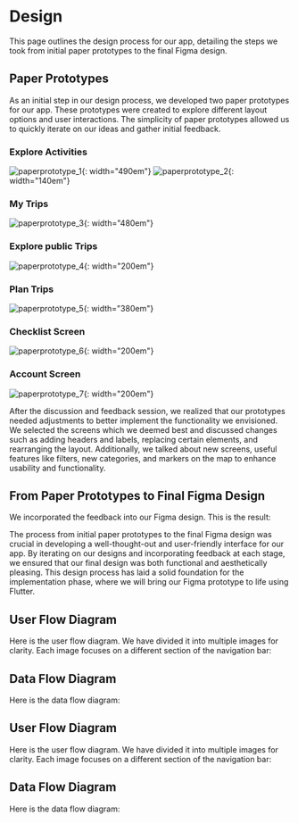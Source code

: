 # Design

This page outlines the design process for our app, detailing the steps we took from initial paper prototypes to the final Figma design.

## Paper Prototypes

As an initial step in our design process, we developed two paper prototypes for our app. These prototypes were created to explore different layout options and user interactions. The simplicity of paper prototypes allowed us to quickly iterate on our ideas and gather initial feedback. 

### Explore Activities
![paperprototype_1](assets/images/paperprototype_1.png){: width="490em"}
![paperprototype_2](assets/images/paperprototype_2.png){: width="140em"}

### My Trips
![paperprototype_3](assets/images/paperprototype_3.png){: width="480em"}
### Explore public Trips
![paperprototype_4](assets/images/paperprototype_4.png){: width="200em"}
### Plan Trips
![paperprototype_5](assets/images/paperprototype_5.png){: width="380em"}
### Checklist Screen
![paperprototype_6](assets/images/paperprototype_6.png){: width="200em"}
### Account Screen
![paperprototype_7](assets/images/paperprototype_7.png){: width="200em"}

After the discussion and feedback session, we realized that our prototypes needed adjustments to better implement the functionality we envisioned. We selected the screens which we deemed best and discussed changes such as adding headers and labels, replacing certain elements, and rearranging the layout. Additionally, we talked about new screens, useful features like filters, new categories, and markers on the map to enhance usability and functionality.

## From Paper Prototypes to Final Figma Design

We incorporated the feedback into our Figma design. This is the result:



The process from initial paper prototypes to the final Figma design was crucial in developing a well-thought-out and user-friendly interface for our app. By iterating on our designs and incorporating feedback at each stage, we ensured that our final design was both functional and aesthetically pleasing. This design process has laid a solid foundation for the implementation phase, where we will bring our Figma prototype to life using Flutter.

## User Flow Diagram

Here is the user flow diagram. We have divided it into multiple images for clarity. Each image focuses on a different section of the navigation bar:



## Data Flow Diagram

Here is the data flow diagram:


## User Flow Diagram

Here is the user flow diagram. We have divided it into multiple images for clarity. Each image focuses on a different section of the navigation bar:



## Data Flow Diagram

Here is the data flow diagram:


